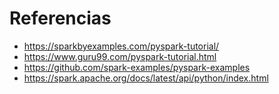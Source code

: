 # Referencias
* https://sparkbyexamples.com/pyspark-tutorial/
* https://www.guru99.com/pyspark-tutorial.html
* https://github.com/spark-examples/pyspark-examples
* https://spark.apache.org/docs/latest/api/python/index.html